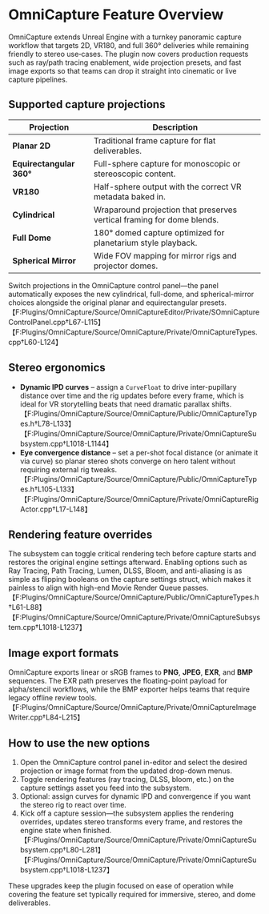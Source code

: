 # OmniCapture Feature Overview

OmniCapture extends Unreal Engine with a turnkey panoramic capture workflow that targets 2D, VR180, and full 360° deliveries while remaining friendly to stereo use‑cases. The plugin now covers production requests such as ray/path tracing enablement, wide projection presets, and fast image exports so that teams can drop it straight into cinematic or live capture pipelines.

## Supported capture projections

| Projection | Description |
| --- | --- |
| **Planar 2D** | Traditional frame capture for flat deliverables. |
| **Equirectangular 360°** | Full-sphere capture for monoscopic or stereoscopic content. |
| **VR180** | Half-sphere output with the correct VR metadata baked in. |
| **Cylindrical** | Wraparound projection that preserves vertical framing for dome blends. |
| **Full Dome** | 180° domed capture optimized for planetarium style playback. |
| **Spherical Mirror** | Wide FOV mapping for mirror rigs and projector domes. |

Switch projections in the OmniCapture control panel—the panel automatically exposes the new cylindrical, full-dome, and spherical-mirror choices alongside the original planar and equirectangular presets. 【F:Plugins/OmniCapture/Source/OmniCaptureEditor/Private/SOmniCaptureControlPanel.cpp†L67-L115】【F:Plugins/OmniCapture/Source/OmniCapture/Private/OmniCaptureTypes.cpp†L60-L124】

## Stereo ergonomics

* **Dynamic IPD curves** – assign a `CurveFloat` to drive inter-pupillary distance over time and the rig updates before every frame, which is ideal for VR storytelling beats that need dramatic parallax shifts. 【F:Plugins/OmniCapture/Source/OmniCapture/Public/OmniCaptureTypes.h†L78-L133】【F:Plugins/OmniCapture/Source/OmniCapture/Private/OmniCaptureSubsystem.cpp†L1018-L1144】
* **Eye convergence distance** – set a per-shot focal distance (or animate it via curve) so planar stereo shots converge on hero talent without requiring external rig tweaks. 【F:Plugins/OmniCapture/Source/OmniCapture/Public/OmniCaptureTypes.h†L105-L133】【F:Plugins/OmniCapture/Source/OmniCapture/Private/OmniCaptureRigActor.cpp†L17-L148】

## Rendering feature overrides

The subsystem can toggle critical rendering tech before capture starts and restores the original engine settings afterward. Enabling options such as Ray Tracing, Path Tracing, Lumen, DLSS, Bloom, and anti-aliasing is as simple as flipping booleans on the capture settings struct, which makes it painless to align with high-end Movie Render Queue passes. 【F:Plugins/OmniCapture/Source/OmniCapture/Public/OmniCaptureTypes.h†L61-L88】【F:Plugins/OmniCapture/Source/OmniCapture/Private/OmniCaptureSubsystem.cpp†L1018-L1237】

## Image export formats

OmniCapture exports linear or sRGB frames to **PNG**, **JPEG**, **EXR**, and **BMP** sequences. The EXR path preserves the floating-point payload for alpha/stencil workflows, while the BMP exporter helps teams that require legacy offline review tools. 【F:Plugins/OmniCapture/Source/OmniCapture/Private/OmniCaptureImageWriter.cpp†L84-L215】

## How to use the new options

1. Open the OmniCapture control panel in-editor and select the desired projection or image format from the updated drop-down menus.
2. Toggle rendering features (ray tracing, DLSS, bloom, etc.) on the capture settings asset you feed into the subsystem.
3. Optional: assign curves for dynamic IPD and convergence if you want the stereo rig to react over time.
4. Kick off a capture session—the subsystem applies the rendering overrides, updates stereo transforms every frame, and restores the engine state when finished. 【F:Plugins/OmniCapture/Source/OmniCapture/Private/OmniCaptureSubsystem.cpp†L80-L281】【F:Plugins/OmniCapture/Source/OmniCapture/Private/OmniCaptureSubsystem.cpp†L1018-L1237】

These upgrades keep the plugin focused on ease of operation while covering the feature set typically required for immersive, stereo, and dome deliverables.
